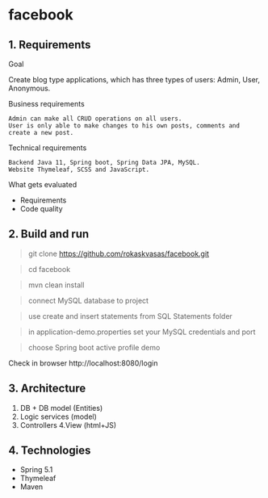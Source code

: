 ﻿facebook
====

## 1. Requirements
Goal

Create blog type applications, which has three types of users: Admin, User, Anonymous.

Business requirements

    Admin can make all CRUD operations on all users.
    User is only able to make changes to his own posts, comments and create a new post.
    
Technical requirements

    Backend Java 11, Spring boot, Spring Data JPA, MySQL.
    Website Thymeleaf, SCSS and JavaScript.
    
What gets evaluated
- Requirements
- Code quality

## 2. Build and run

> git clone https://github.com/rokaskvasas/facebook.git

> cd facebook

> mvn clean install

> connect MySQL database to project

> use create and insert statements from SQL Statements folder

> in application-demo.properties set your MySQL credentials and port

> choose Spring boot active profile demo

Check in browser
http://localhost:8080/login

## 3. Architecture

1. DB + DB model (Entities)
2. Logic services (model)
3. Controllers
4.View (html+JS)
    
    
## 4. Technologies

- Spring 5.1
- Thymeleaf
- Maven


